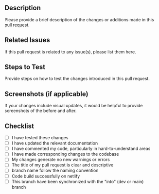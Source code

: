 ## Description

Please provide a brief description of the changes or additions made in this pull request.

## Related Issues

If this pull request is related to any issue(s), please list them here.

## Steps to Test

Provide steps on how to test the changes introduced in this pull request.

## Screenshots (if applicable)

If your changes include visual updates, it would be helpful to provide screenshots of the before and after.

## Checklist

- [ ] I have tested these changes
- [ ] I have updated the relevant documentation
- [ ] I have commented my code, particularly in hard-to-understand areas
- [ ] I have made corresponding changes to the codebase
- [ ] My changes generate no new warnings or errors
- [ ] The title of my pull request is clear and descriptive
- [ ] branch name follow the naming convention
- [ ] Code build successfully on netlify
- [ ] This branch have been synchronized with the "into" (dev  or main) branch